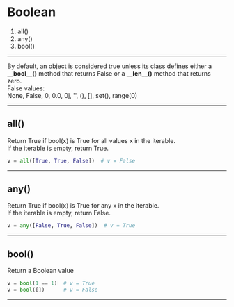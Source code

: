 # Boolean
   1. all()
   2. any()
   3. bool()

---
By default, an object is considered true unless its class defines either a **\_\_bool\_\_()** method that returns False or a **\_\_len\_\_()** method that returns zero.  
False values:  
None, False, 0, 0.0, 0j, '', (), [], set(), range(0)  

---

## all()
Return True if bool(x) is True for all values x in the iterable.  
If the iterable is empty, return True.  
```python
v = all([True, True, False])  # v = False
```

---

## any()
Return True if bool(x) is True for any x in the iterable.  
If the iterable is empty, return False.  
```python
v = any([False, True, False])  # v = True
```

---

## bool()
Return a Boolean value
```python
v = bool(1 == 1)  # v = True
v = bool([])      # v = False
```

---
